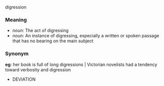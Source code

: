 digression
### Meaning
+ _noun_: The act of digressing
+ _noun_: An instance of digressing, especially a written or spoken passage that has no bearing on the main subject

### Synonym

__eg__: her book is full of long digressions | Victorian novelists had a tendency toward verbosity and digression

+ DEVIATION


